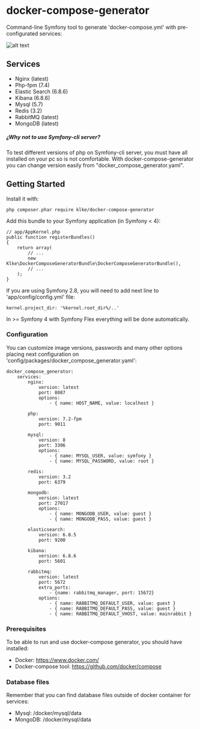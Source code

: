# docker-compose-generator

Command-line Symfony tool to generate 'docker-compose.yml' with pre-configurated services:

![alt text](https://i.imgur.com/r257GPD.gif)

## Services

* Nginx (latest)
* Php-fpm (7.4)
* Elastic Search (6.8.6)
* Kibana (6.8.6)
* Mysql (5.7)
* Redis (3.2)
* RabbitMQ (latest)
* MongoDB (latest)

##### ¿Why not to use Symfony-cli server? ##### 

To test different versions of php on Symfony-cli server, you must have all installed on your pc so is not comfortable.
With docker-compose-generator you can change version easily from "docker_compose_generator.yaml".

## Getting Started

Install it with:

```
php composer.phar require klke/docker-compose-generator
```

Add this bundle to your Symfony application (in Symfony < 4):
```
// app/AppKernel.php
public function registerBundles()
{
    return array(
        // ...
        new Klke\DockerComposeGeneratorBundle\DockerComposeGeneratorBundle(),
        // ...
    );
}
```

If you are using Symfony 2.8, you will need to add next line to 'app/config/config.yml' file:

```
kernel.project_dir: '%kernel.root_dir%/..'
```

In >= Symfony 4 with Symfony Flex everything will be done automatically.

### Configuration

You can customize image versions, passwords and many other options placing next configuration on 'config/packages/docker_compose_generator.yaml':

```
docker_compose_generator:
    services:
        nginx:
            version: latest
            port: 8087
            options:
                - { name: HOST_NAME, value: localhost }

        php:
            version: 7.2-fpm
            port: 9011
    
        mysql:
            version: 8
            port: 3306
            options:
                - { name: MYSQL_USER, value: symfony }
                - { name: MYSQL_PASSWORD, value: root }

        redis:
            version: 3.2
            port: 6379

        mongodb:
            version: latest
            port: 27017
            options:
                - { name: MONGODB_USER, value: guest }
                - { name: MONGODB_PASS, value: guest }

        elasticsearch:
            version: 6.8.5
            port: 9200

        kibana:
            version: 6.8.6
            port: 5601

        rabbitmq:
            version: latest
            port: 5672
            extra_ports:
                - {name: rabbitmq_manager, port: 15672}
            options:
                - { name: RABBITMQ_DEFAULT_USER, value: guest }
                - { name: RABBITMQ_DEFAULT_PASS, value: guest }
                - { name: RABBITMQ_DEFAULT_VHOST, value: mainrabbit }
```

### Prerequisites

To be able to run and use docker-compose generator, you should have installed:

* Docker: https://www.docker.com/
* Docker-compose tool: https://github.com/docker/compose

### Database files

Remember that you can find database files outside of docker container for services:

* Mysql: /docker/mysql/data
* MongoDB: /docker/mysql/data

